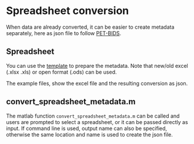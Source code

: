 # Spreadsheet conversion

When data are already converted, it can be easier to create metadata separately, here as json file to follow [PET-BIDS](https://bids-specification.readthedocs.io/en/stable/04-modality-specific-files/09-positron-emission-tomography.html).

## Spreadsheet

You can use the [template](https://github.com/openneuropet/BIDS-converter/blob/main/Metadata_in/metadata_excel_template.xlsx) to prepare the metadata. Note that new/old excel (.xlsx .xls) or open format (.ods) can be used.  

The example files, show the excel file and the resulting conversion as json.

## convert_spreadsheet_metadata.m

The matlab function `convert_spreadsheet_metadata.m` can be called and users are prompted to select a spreadsheet, or it can be passed directly as input. If command line is used, output name can also be specified, otherwise the same location and name is used to create the json file.